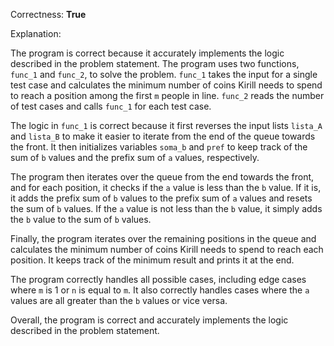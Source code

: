 Correctness: **True**

Explanation:

The program is correct because it accurately implements the logic described in the problem statement. The program uses two functions, `func_1` and `func_2`, to solve the problem. `func_1` takes the input for a single test case and calculates the minimum number of coins Kirill needs to spend to reach a position among the first `m` people in line. `func_2` reads the number of test cases and calls `func_1` for each test case.

The logic in `func_1` is correct because it first reverses the input lists `lista_A` and `lista_B` to make it easier to iterate from the end of the queue towards the front. It then initializes variables `soma_b` and `pref` to keep track of the sum of `b` values and the prefix sum of `a` values, respectively.

The program then iterates over the queue from the end towards the front, and for each position, it checks if the `a` value is less than the `b` value. If it is, it adds the prefix sum of `b` values to the prefix sum of `a` values and resets the sum of `b` values. If the `a` value is not less than the `b` value, it simply adds the `b` value to the sum of `b` values.

Finally, the program iterates over the remaining positions in the queue and calculates the minimum number of coins Kirill needs to spend to reach each position. It keeps track of the minimum result and prints it at the end.

The program correctly handles all possible cases, including edge cases where `m` is 1 or `n` is equal to `m`. It also correctly handles cases where the `a` values are all greater than the `b` values or vice versa.

Overall, the program is correct and accurately implements the logic described in the problem statement.